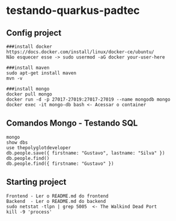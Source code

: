 # testando-quarkus-padtec

## Config project
```
###install docker 
https://docs.docker.com/install/linux/docker-ce/ubuntu/
Não esquecer esse -> sudo usermod -aG docker your-user-here

###install maven 
sudo apt-get install maven
mvn -v

###install mongo
docker pull mongo
docker run -d -p 27017-27019:27017-27019 --name mongodb mongo
docker exec -it mongo-db bash <- Acessar o container
```

## Comandos Mongo - Testando SQL
```
mongo
show dbs 
use thepolyglotdeveloper
db.people.save({ firstname: "Gustavo", lastname: "Silva" })
db.people.find()
db.people.find({ firstname: "Gustavo" })
```

## Starting project
```
Frontend - Ler o README.md do frontend 
Backend  - Ler o README.md do backend
sudo netstat -tlpn | grep 5005  <- The Walkind Dead Port
kill -9 'process'
```